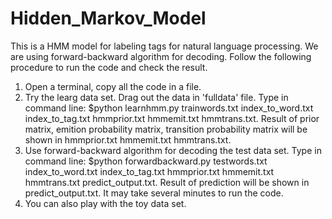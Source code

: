# Hidden_Markov_Model
This is a HMM model for labeling tags for natural language processing. We are using forward-backward algorithm for decoding. Follow the following procedure to run the code and check the result.
1. Open a terminal, copy all the code in a file.
2. Try the learg data set. Drag out the data in 'fulldata' file. Type in command line: $python learnhmm.py trainwords.txt index_to_word.txt index_to_tag.txt hmmprior.txt hmmemit.txt hmmtrans.txt. Result of prior matrix, emition probability matrix, transition probability matrix will be shown in hmmprior.txt hmmemit.txt hmmtrans.txt.
3. Use forward-backward algorithm for decoding the test data set. Type in command line: $python forwardbackward.py testwords.txt index_to_word.txt index_to_tag.txt hmmprior.txt hmmemit.txt hmmtrans.txt predict_output.txt. Result of prediction will be shown in predict_output.txt. It may take several minutes to run the code.
4. You can also play with the toy data set.
